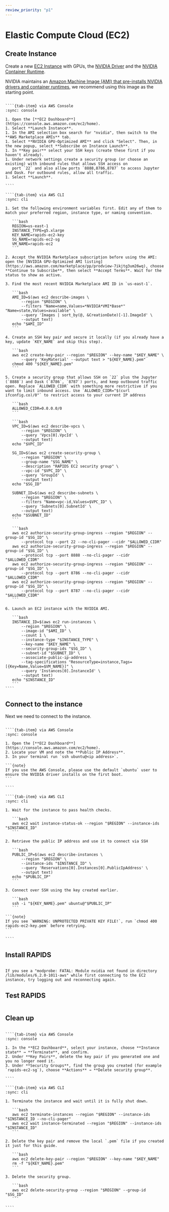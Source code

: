 ```yaml
---
review_priority: "p1"
---
```


# Elastic Compute Cloud (EC2)

## Create Instance

Create a new [EC2 Instance](https://aws.amazon.com/ec2/) with GPUs, the [NVIDIA Driver](https://www.nvidia.co.uk/Download/index.aspx) and the [NVIDIA Container Runtime](https://developer.nvidia.com/nvidia-container-runtime).

NVIDIA maintains an [Amazon Machine Image (AMI) that pre-installs NVIDIA drivers and container runtimes](https://aws.amazon.com/marketplace/pp/prodview-7ikjtg3um26wq), we recommend using this image as the starting point.

`````{tab-set}

````{tab-item} via AWS Console
:sync: console

1. Open the [**EC2 Dashboard**](https://console.aws.amazon.com/ec2/home).
1. Select **Launch Instance**.
1. In the AMI selection box search for "nvidia", then switch to the **AWS Marketplace AMIs** tab.
1. Select **NVIDIA GPU-Optimized AMI** and click "Select". Then, in the new popup, select **Subscribe on Instance Launch**.
1. In **Key pair** select your SSH keys (create these first if you haven't already).
1. Under network settings create a security group (or choose an existing) with inbound rules that allows SSH access on
   port `22` and also allow ports `8888,8786,8787` to access Jupyter and Dask. For outbound rules, allow all traffic.
1. Select **Launch**.

````

````{tab-item} via AWS CLI
:sync: cli

1. Set the following environment variables first. Edit any of them to match your preferred region, instance type, or naming convention.

   ```bash
   REGION=us-east-1
   INSTANCE_TYPE=g5.xlarge
   KEY_NAME=rapids-ec2-key
   SG_NAME=rapids-ec2-sg
   VM_NAME=rapids-ec2
   ```

2. Accept the NVIDIA Marketplace subscription before using the AMI: open the [NVIDIA GPU-Optimized AMI listing](https://aws.amazon.com/marketplace/pp/prodview-7ikjtg3um26wq), choose **Continue to Subscribe**, then select **Accept Terms**. Wait for the status to show as active.

3. Find the most recent NVIDIA Marketplace AMI ID in `us-east-1`.

   ```bash
   AMI_ID=$(aws ec2 describe-images \
       --region "$REGION" \
       --filters "Name=name,Values=*NVIDIA*VMI*Base*" "Name=state,Values=available" \
       --query 'Images | sort_by(@, &CreationDate)[-1].ImageId' \
       --output text)
   echo "$AMI_ID"
   ```

4. Create an SSH key pair and secure it locally (if you already have a key, update `KEY_NAME` and skip this step).

   ```bash
   aws ec2 create-key-pair --region "$REGION" --key-name "$KEY_NAME" \
       --query 'KeyMaterial' --output text > "${KEY_NAME}.pem"
   chmod 400 "${KEY_NAME}.pem"
   ```

5. Create a security group that allows SSH on `22` plus the Jupyter (`8888`) and Dask (`8786`, `8787`) ports, and keep outbound traffic open. Replace `ALLOWED_CIDR` with something more restrictive if you want to limit inbound access. Use `ALLOWED_CIDR="$(curl ifconfig.co)/0"` to restrict access to your current IP address

   ```bash
   ALLOWED_CIDR=0.0.0.0/0
   ```

   ```bash
   VPC_ID=$(aws ec2 describe-vpcs \
       --region "$REGION" \
       --query 'Vpcs[0].VpcId' \
       --output text)
   echo "$VPC_ID"

   SG_ID=$(aws ec2 create-security-group \
       --region "$REGION" \
       --group-name "$SG_NAME" \
       --description "RAPIDS EC2 security group" \
       --vpc-id "$VPC_ID" \
       --query 'GroupId' \
       --output text)
   echo "$SG_ID"

   SUBNET_ID=$(aws ec2 describe-subnets \
       --region "$REGION" \
       --filters "Name=vpc-id,Values=$VPC_ID" \
       --query 'Subnets[0].SubnetId' \
       --output text)
   echo "$SUBNET_ID"
   ```

   ```bash
   aws ec2 authorize-security-group-ingress --region "$REGION" --group-id "$SG_ID" \
       --protocol tcp --port 22 --no-cli-pager --cidr "$ALLOWED_CIDR"
   aws ec2 authorize-security-group-ingress --region "$REGION" --group-id "$SG_ID" \
       --protocol tcp --port 8888 --no-cli-pager --cidr "$ALLOWED_CIDR"
   aws ec2 authorize-security-group-ingress --region "$REGION" --group-id "$SG_ID" \
       --protocol tcp --port 8786 --no-cli-pager --cidr "$ALLOWED_CIDR"
   aws ec2 authorize-security-group-ingress --region "$REGION" --group-id "$SG_ID" \
       --protocol tcp --port 8787 --no-cli-pager --cidr "$ALLOWED_CIDR"
   ```

6. Launch an EC2 instance with the NVIDIA AMI.

   ```bash
   INSTANCE_ID=$(aws ec2 run-instances \
       --region "$REGION" \
       --image-id "$AMI_ID" \
       --count 1 \
       --instance-type "$INSTANCE_TYPE" \
       --key-name "$KEY_NAME" \
       --security-group-ids "$SG_ID" \
       --subnet-id "$SUBNET_ID" \
       --associate-public-ip-address \
       --tag-specifications "ResourceType=instance,Tags=[{Key=Name,Value=$VM_NAME}]" \
       --query 'Instances[0].InstanceId' \
       --output text)
   echo "$INSTANCE_ID"
   ```
````

`````

## Connect to the instance

Next we need to connect to the instance.

`````{tab-set}

````{tab-item} via AWS Console
:sync: console

1. Open the [**EC2 Dashboard**](https://console.aws.amazon.com/ec2/home).
2. Locate your VM and note the **Public IP Address**.
3. In your terminal run `ssh ubuntu@<ip address>`.

```{note}
If you use the AWS Console, please use the default `ubuntu` user to ensure the NVIDIA driver installs on the first boot.
```

````

````{tab-item} via AWS CLI
:sync: cli

1. Wait for the instance to pass health checks.

   ```bash
   aws ec2 wait instance-status-ok --region "$REGION" --instance-ids "$INSTANCE_ID"
   ```

2. Retrieve the public IP address and use it to connect via SSH

   ```bash
   PUBLIC_IP=$(aws ec2 describe-instances \
       --region "$REGION" \
       --instance-ids "$INSTANCE_ID" \
       --query 'Reservations[0].Instances[0].PublicIpAddress' \
       --output text)
   echo "$PUBLIC_IP"
   ```

3. Connect over SSH using the key created earlier.

   ```bash
   ssh -i "${KEY_NAME}.pem" ubuntu@"$PUBLIC_IP"
   ```

```{note}
If you see `WARNING: UNPROTECTED PRIVATE KEY FILE!`, run `chmod 400 rapids-ec2-key.pem` before retrying.
```

````

`````

## Install RAPIDS

```{include} ../../_includes/install-rapids-with-docker.md

```

```{note}
If you see a "modprobe: FATAL: Module nvidia not found in directory /lib/modules/6.2.0-1011-aws" while first connecting to the EC2 instance, try logging out and reconnecting again.
```

## Test RAPIDS

```{include} ../../_includes/test-rapids-docker-vm.md

```

## Clean up

`````{tab-set}

````{tab-item} via AWS Console
:sync: console

1. In the **EC2 Dashboard**, select your instance, choose **Instance state** → **Terminate**, and confirm.
2. Under **Key Pairs**, delete the key pair if you generated one and you no longer need it.
3. Under **Security Groups**, find the group you created (for example `rapids-ec2-sg`), choose **Actions** → **Delete security group**.

````

````{tab-item} via AWS CLI
:sync: cli

1. Terminate the instance and wait until it is fully shut down.

   ```bash
   aws ec2 terminate-instances --region "$REGION" --instance-ids "$INSTANCE_ID --no-cli-pager"
   aws ec2 wait instance-terminated --region "$REGION" --instance-ids "$INSTANCE_ID"
   ```

2. Delete the key pair and remove the local `.pem` file if you created it just for this guide.

   ```bash
   aws ec2 delete-key-pair --region "$REGION" --key-name "$KEY_NAME"
   rm -f "${KEY_NAME}.pem"
   ```

3. Delete the security group.

   ```bash
   aws ec2 delete-security-group --region "$REGION" --group-id "$SG_ID"
   ```

````

`````

```{relatedexamples}

```
